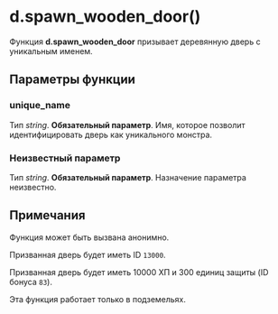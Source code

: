 # d.spawn_wooden_door()
Функция **d.spawn_wooden_door** призывает деревянную дверь с уникальным именем.

## Параметры функции
### unique_name
Тип *string*. **Обязательный параметр**. Имя, которое позволит идентифицировать дверь как уникального монстра.

### Неизвестный параметр
Тип *string*. **Обязательный параметр**. Назначение параметра неизвестно.

## Примечания
Функция может быть вызвана анонимно.

Призванная дверь будет иметь ID `13000`.

Призванная дверь будет иметь 10000 ХП и 300 единиц защиты (ID бонуса `83`).

Эта функция работает только в подземельях.